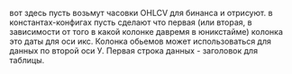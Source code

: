 вот здесь пусть возьмут часовки OHLCV для бинанса и отрисуют. в константах-конфигах пусть сделают что первая (или вторая, в зависимости от того в какой колонке давремя в юникстайме) колонка это даты для оси икс. Колонка обьемов может использоваться для данных по второй оси У. Первая строка данных - заголовок для таблицы.